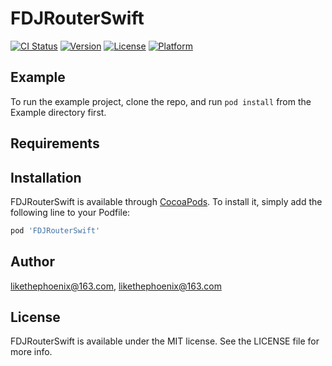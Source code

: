 # FDJRouterSwift

[![CI Status](https://img.shields.io/travis/likethephoenix@163.com/FDJRouterSwift.svg?style=flat)](https://travis-ci.org/likethephoenix@163.com/FDJRouterSwift)
[![Version](https://img.shields.io/cocoapods/v/FDJRouterSwift.svg?style=flat)](https://cocoapods.org/pods/FDJRouterSwift)
[![License](https://img.shields.io/cocoapods/l/FDJRouterSwift.svg?style=flat)](https://cocoapods.org/pods/FDJRouterSwift)
[![Platform](https://img.shields.io/cocoapods/p/FDJRouterSwift.svg?style=flat)](https://cocoapods.org/pods/FDJRouterSwift)

## Example

To run the example project, clone the repo, and run `pod install` from the Example directory first.

## Requirements

## Installation

FDJRouterSwift is available through [CocoaPods](https://cocoapods.org). To install
it, simply add the following line to your Podfile:

```ruby
pod 'FDJRouterSwift'
```

## Author

likethephoenix@163.com, likethephoenix@163.com

## License

FDJRouterSwift is available under the MIT license. See the LICENSE file for more info.
